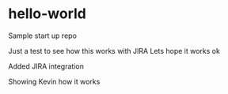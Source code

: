 # hello-world
Sample start up repo


Just a test to see how this works with JIRA
Lets hope it works ok

Added JIRA integration


Showing Kevin how it works
